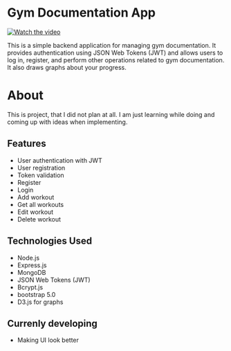 # Gym Documentation App

[![Watch the video](https://img.youtube.com/vi/sc6HbDFsXYA/hqdefault.jpg)](https://youtu.be/sc6HbDFsXYA)

This is a simple backend application for managing gym documentation. It provides authentication using JSON Web Tokens (JWT) and allows users to log in, register, and perform other operations related to gym documentation. It also draws graphs about your progress.

# About
This is project, that I did not plan at all. I am just learning while doing and coming up with ideas when implementing.

## Features

- User authentication with JWT
- User registration
- Token validation
- Register
- Login
- Add workout
- Get all workouts
- Edit workout
- Delete workout

## Technologies Used

- Node.js
- Express.js
- MongoDB
- JSON Web Tokens (JWT)
- Bcrypt.js
- bootstrap 5.0
- D3.js for graphs

## Currenly developing
- Making UI look better
